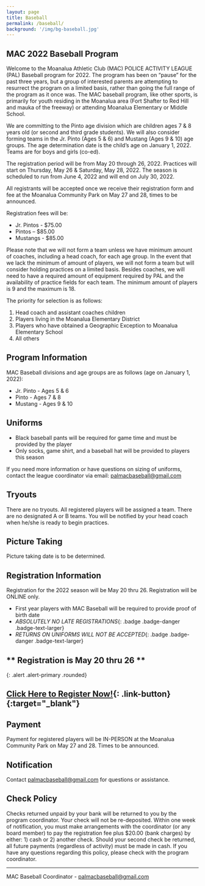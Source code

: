 ```yaml
---
layout: page
title: Baseball
permalink: /baseball/
background: '/img/bg-baseball.jpg'
---
```


MAC 2022 Baseball Program
----------------------------------
Welcome to the Moanalua Athletic Club (MAC) POLICE ACTIVITY LEAGUE (PAL) Baseball program for 2022.  The program has been on “pause” for the past three years, but a group of interested parents are attempting to resurrect the program on a limited basis, rather than going the full range of the program as it once was.
The MAC baseball program, like other sports, is primarily for youth residing in the Moanalua area (Fort Shafter to Red Hill and mauka of the freeway) or attending Moanalua Elementary or Middle School.

We are committing to the Pinto age division which are children ages 7 & 8 years old (or second and third grade students).  We will also consider forming teams in the Jr. Pinto (Ages 5 & 6) and Mustang (Ages 9 & 10) age groups. The age determination date is the child’s age on January 1, 2022. Teams are for boys and girls (co-ed).

The registration period will be from May 20 through 26, 2022.
Practices will start on Thursday, May 26 & Saturday, May 28, 2022.
The season is scheduled to run from June 4, 2022 and will end on July 30, 2022.

All registrants will be accepted once we receive their registration form and fee at the Moanalua Community Park on May 27 and 28, times to be announced.

Registration fees will be:
* Jr. Pintos - $75.00
* Pintos – $85.00
* Mustangs - $85.00

Please note that we will not form a team unless we have minimum amount of coaches, including a head coach, for each age group.
In the event that we lack the minimum of amount of players, we will not form a team but will consider holding practices on a limited basis.
Besides coaches, we will need to have a required amount of equipment required by PAL and the availability of practice fields for each team.
The minimum amount of players is 9 and the maximum is 18. 

The priority for selection is as follows:
1. Head coach and assistant coaches children
1. Players living in the Moanalua Elementary District
1. Players who have obtained a Geographic Exception to Moanalua Elementary School
1. All others

Program Information
-------------------
MAC Baseball divisions and age groups are as follows (age on January 1, 2022):  

* Jr. Pinto - Ages 5 & 6
* Pinto - Ages 7 & 8
* Mustang - Ages 9 & 10

Uniforms
--------
* Black baseball pants will be required for game time and must be provided by the player
* Only socks, game shirt, and a baseball hat will be provided to players this season

If you need more information or have questions on sizing of uniforms, contact the league coordinator via email: palmacbaseball@gmail.com

Tryouts
-------
There are no tryouts. All registered players will be assigned a team. There are no designated A or B teams. You will be notified by your head coach when he/she is ready to begin practices.

Picture Taking
--------------
Picture taking date is to be determined.

Registration Information
------------
Registration for the 2022 season will be May 20 thru 26. 
Registration will be ONLINE only.

* First year players with MAC Baseball will be required to provide proof of birth date
* *ABSOLUTELY NO LATE REGISTRATIONS*{: .badge .badge-danger .badge-text-larger}
* *RETURNS ON UNIFORMS WILL NOT BE ACCEPTED*{: .badge .badge-danger .badge-text-larger}


## ** Registration is May 20 thru 26 **
{: .alert .alert-primary .rounded}
## [Click Here to Register Now!](https://forms.gle/wfFNqdUWdKd6XysH9){: .link-button}{:target="_blank"}

Payment
------------
Payment for registered players will be IN-PERSON at the Moanalua Community Park on May 27 and 28. Times to be announced.

Notification
------------

Contact [palmacbaseball@gmail.com](mailto:palmacbaseball@gmail.com)  for questions
or assistance.

Check Policy
------------
Checks returned unpaid by your bank will be returned to you by the program
coordinator.  Your check will not be re-deposited. Within one week of notification,
you must make arrangements with the coordinator (or any board member) to pay the
registration fee plus $20.00 (bank charges) by either: 1) cash or 2) another check.
  Should your second check be returned, all future payments (regardless of activity)
  must be made in cash. If you have any questions regarding this policy, please
  check with the program coordinator.

---

MAC Baseball Coordinator - [palmacbaseball@gmail.com](mailto:palmacbaseball@gmail.com) 
